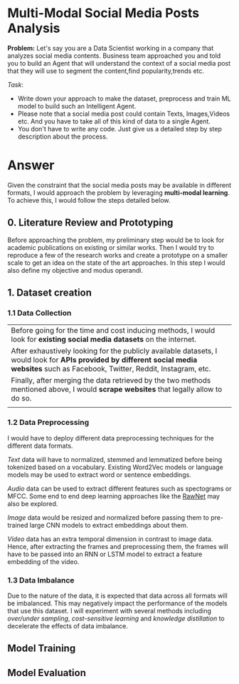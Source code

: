 # Multi-Modal Social Media Posts Analysis

**Problem:** Let's say you are a Data Scientist working in a company that analyzes social media contents. Business team approached you and told you to build an Agent that will understand the context of a social media post that they will use to segment the content,find popularity,trends etc.

*Task*:
- Write down your approach to make the dataset, preprocess and train ML model to build
such an Intelligent Agent.
- Please note that a social media post could contain Texts, Images,Videos etc. And you
have to take all of this kind of data to a single Agent.
- You don't have to write any code. Just give us a detailed step by step description about
the process.

# Answer
Given the constraint that the social media posts may be available in different formats, I would approach the problem by leveraging **multi-modal learning**. To achieve this, I would follow the steps detailed below.

## 0. Literature Review and Prototyping
Before approaching the problem, my preliminary step would be to look for academic publications on existing or similar works. Then I would try to reproduce a few of the research works and create a prototype on a smaller scale to get an idea on the state of the art approaches. In this step I would also define my objective and modus operandi.

## 1. Dataset creation
### 1.1 Data Collection
|  |
|-------|
| Before going for the time and cost inducing methods, I would look for **existing social media datasets** on the internet. |
| After exhaustively looking for the publicly available datasets, I would look for **APIs provided by different social media websites** such as Facebook, Twitter, Reddit, Instagram, etc. |
| Finally, after merging the data retrieved by the two methods mentioned above, I would **scrape websites** that legally allow to do so. |
||

### 1.2 Data Preprocessing
I would have to deploy different data preprocessing techniques for the different data formats.

*Text* data will have to normalized, stemmed and lemmatized before being tokenized based on a vocabulary. Existing  Word2Vec models or language models may be used to extract word or sentence embeddings.

*Audio* data can be used to extract different features such as spectograms or MFCC. Some end to end deep learning approaches like the [RawNet](https://arxiv.org/abs/1904.08104) may also be explored.

*Image* data would be resized and normalized before passing them to pre-trained large CNN models to extract embeddings about them.

*Video* data has an extra temporal dimension in contrast to image data. Hence, after extracting the frames and preprocessing them, the frames will have to be passed into an RNN or LSTM model to extract a feature embedding of the video.

### 1.3 Data Imbalance

Due to the nature of the data, it is expected that data across all formats will be imbalanced. This may negatively impact the performance of the models that use this dataset. I will experiment with several methods including *over/under sampling*, *cost-sensitive learning* and *knowledge distillation* to decelerate the effects of data imbalance.

## Model Training

## Model Evaluation